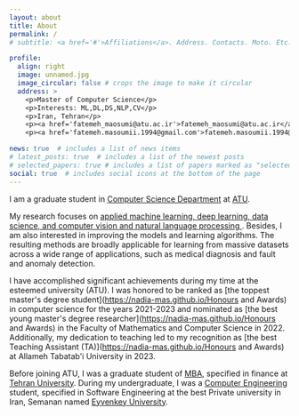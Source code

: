 ```yaml
---
layout: about
title: About
permalink: /
# subtitle: <a href='#'>Affiliations</a>. Address. Contacts. Moto. Etc.

profile:
  align: right
  image: unnamed.jpg
  image_circular: false # crops the image to make it circular
  address: >
    <p>Master of Computer Science</p>
    <p>Interests: ML,DL,DS,NLP,CV</p>
    <p>Iran, Tehran</p>
    <p><a href='fatemeh_maosumi@atu.ac.ir'>fatemeh_maosumi@atu.ac.ir</a></p>
    <p><a href='fatemeh.masoumii.1994@gmail.com'>fatemeh.masoumii.1994@gmail.com</a></p>

news: true  # includes a list of news items
# latest_posts: true  # includes a list of the newest posts
# selected_papers: true # includes a list of papers marked as "selected={true}"
social: true  # includes social icons at the bottom of the page
---
```


I am a graduate student in [Computer Science Department](https://mcs.atu.ac.ir/en) at [ATU](https://atu.ac.ir/en).
                    
My research focuses on [applied machine learning, deep learning, data science, and computer vision and natural language processing ](https://nadia-mas.github.io/publications/). Besides, I am also interested in improving the models and learning algorithms. The resulting methods are broadly applicable for learning from massive datasets across a wide range of applications, such as medical diagnosis and fault and anomaly detection.

I have accomplished significant achievements during my time at the esteemed university (ATU). I was honored to be ranked as [the toppest master's degree student](https://nadia-mas.github.io/Honours and Awards) in computer science for the years 2021-2023 and nominated as [the best young master's degree researcher](https://nadia-mas.github.io/Honours and Awards) in the Faculty of Mathematics and Computer Science in 2022. Additionally, my dedication to teaching led to my recognition as [the best Teaching Assistant (TA)](https://nadia-mas.github.io/Honours and Awards) at Allameh Tabatab'i University in 2023.
<!-- My research focuses on developing new methods that enable efficient machine learning from massive datasets. More specifically, I am interested in designing techniques that can gain insights from the underlying data structure by utilizing complex and higher-order interactions between data points. The extracted information can be used to efficiently explore and robustly learn from datasets that are too large to be dealt with by traditional approaches. My methods have immediate application to high-impact problems where massive data volumes prohibit efficient learning and inference, such as huge image collections, recommender systems, Web and social services, video and other large data streams. -->


Before joining ATU, I was a graduate student of [MBA](https://en.wikipedia.org/wiki/Master_of_Business_Administration#:~:text=A%20Master%20of%20Business%20Administration,degree%20focused%20on%20business%20administration.), specified in finance at [Tehran University](https://ut.ac.ir/en). During my undergraduate, I was a [Computer Engineering](https://en.wikipedia.org/wiki/Computer_engineering) student, specified in Software Engineering at the best Private university in Iran, Semanan named [Eyvenkey University](https://www.eyc.ac.ir/intro-en.html).
  <br /><br />

